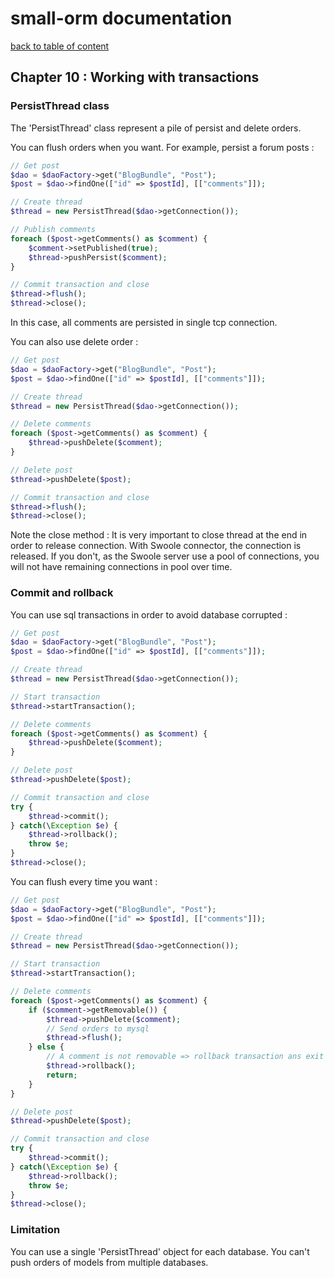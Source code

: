 # small-orm documentation

[back to table of content](table-of-content.md)

## Chapter 10 : Working with transactions

### PersistThread class

The 'PersistThread' class represent a pile of persist and delete orders.

You can flush orders when you want. For example, persist a forum posts :
```php
// Get post
$dao = $daoFactory->get("BlogBundle", "Post");
$post = $dao->findOne(["id" => $postId], [["comments"]]);

// Create thread
$thread = new PersistThread($dao->getConnection());

// Publish comments
foreach ($post->getComments() as $comment) {
    $comment->setPublished(true);
    $thread->pushPersist($comment);
}

// Commit transaction and close
$thread->flush();
$thread->close();
```

In this case, all comments are persisted in single tcp connection.

You can also use delete order :
```php
// Get post
$dao = $daoFactory->get("BlogBundle", "Post");
$post = $dao->findOne(["id" => $postId], [["comments"]]);

// Create thread
$thread = new PersistThread($dao->getConnection());

// Delete comments
foreach ($post->getComments() as $comment) {
    $thread->pushDelete($comment);
}

// Delete post
$thread->pushDelete($post);

// Commit transaction and close
$thread->flush();
$thread->close();
```

Note the close method : It is very important to close thread at the end in order to release connection. With Swoole connector, the connection is released. If you don't, as the Swoole server use a pool of connections, you will not have remaining connections in pool over time.

### Commit and rollback

You can use sql transactions in order to avoid database corrupted :
```php
// Get post
$dao = $daoFactory->get("BlogBundle", "Post");
$post = $dao->findOne(["id" => $postId], [["comments"]]);

// Create thread
$thread = new PersistThread($dao->getConnection());

// Start transaction
$thread->startTransaction();

// Delete comments
foreach ($post->getComments() as $comment) {
    $thread->pushDelete($comment);
}

// Delete post
$thread->pushDelete($post);

// Commit transaction and close
try {
    $thread->commit();
} catch(\Exception $e) {
    $thread->rollback();
    throw $e;
}
$thread->close();
```

You can flush every time you want :
```php
// Get post
$dao = $daoFactory->get("BlogBundle", "Post");
$post = $dao->findOne(["id" => $postId], [["comments"]]);

// Create thread
$thread = new PersistThread($dao->getConnection());

// Start transaction
$thread->startTransaction();

// Delete comments
foreach ($post->getComments() as $comment) {
    if ($comment->getRemovable()) {
        $thread->pushDelete($comment);
        // Send orders to mysql
        $thread->flush();
    } else {
        // A comment is not removable => rollback transaction ans exit
        $thread->rollback();
        return;
    }
}

// Delete post
$thread->pushDelete($post);

// Commit transaction and close
try {
    $thread->commit();
} catch(\Exception $e) {
    $thread->rollback();
    throw $e;
}
$thread->close();
```

### Limitation

You can use a single 'PersistThread' object for each database. You can't push orders of models from multiple databases.